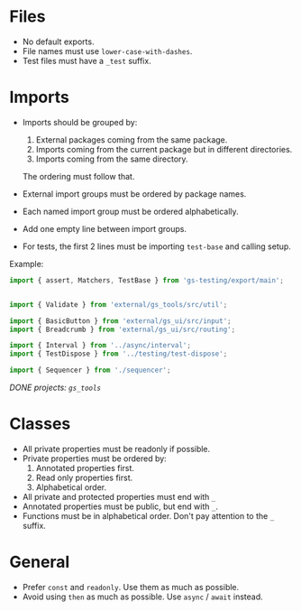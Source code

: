 # Files
-   No default exports.
-   File names must use `lower-case-with-dashes`.
-   Test files must have a `_test` suffix.

# Imports
-   Imports should be grouped by:
    1.  External packages coming from the same package.
    1.  Imports coming from the current package but in different directories.
    1.  Imports coming from the same directory.

    The ordering must follow that.
-   External import groups must be ordered by package names.
-   Each named import group must be ordered alphabetically.
-   Add one empty line between import groups.
-   For tests, the first 2 lines must be importing `test-base` and calling setup.

Example:

```typescript
import { assert, Matchers, TestBase } from 'gs-testing/export/main';


import { Validate } from 'external/gs_tools/src/util';

import { BasicButton } from 'external/gs_ui/src/input';
import { Breadcrumb } from 'external/gs_ui/src/routing';

import { Interval } from '../async/interval';
import { TestDispose } from '../testing/test-dispose';

import { Sequencer } from './sequencer';
```

*DONE projects: `gs_tools`*

# Classes
-   All private properties must be readonly if possible.
-   Private properties must be ordered by:
    1.  Annotated properties first.
    1.  Read only properties first.
    1.  Alphabetical order.
-   All private and protected properties must end with `_`
-   Annotated properties must be public, but end with `_`.
-   Functions must be in alphabetical order. Don't pay attention to the `_` suffix.

# General
-   Prefer `const` and `readonly`. Use them as much as possible.
-   Avoid using `then` as much as possible. Use `async` / `await` instead.